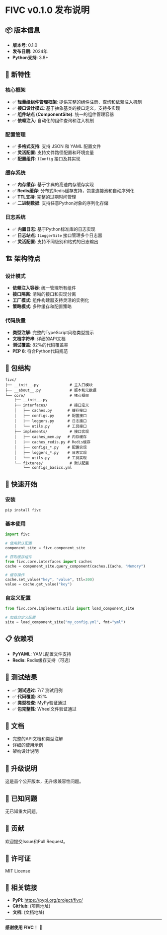 # FIVC v0.1.0 发布说明

## 📦 版本信息
- **版本号**: 0.1.0
- **发布日期**: 2024年
- **Python支持**: 3.8+

## 🎉 新特性

### 核心框架
- ✅ **轻量级组件管理框架**: 提供完整的组件注册、查询和依赖注入机制
- ✅ **接口设计模式**: 基于抽象基类的接口定义，支持多实现
- ✅ **组件站点 (ComponentSite)**: 统一的组件管理容器
- ✅ **依赖注入**: 自动化的组件查询和注入机制

### 配置管理
- ✅ **多格式支持**: 支持 JSON 和 YAML 配置文件
- ✅ **灵活配置**: 支持文件路径配置和环境变量
- ✅ **配置组件**: `IConfig` 接口及其实现

### 缓存系统
- ✅ **内存缓存**: 基于字典的高速内存缓存实现
- ✅ **Redis缓存**: 分布式Redis缓存支持，包含连接池和自动序列化
- ✅ **TTL支持**: 完整的过期时间管理
- ✅ **二进制数据**: 支持任意Python对象的序列化存储

### 日志系统
- ✅ **内置日志**: 基于Python标准库的日志实现
- ✅ **日志站点**: `ILoggerSite` 接口管理多个日志器
- ✅ **灵活配置**: 支持不同级别和格式的日志输出

## 🏗️ 架构特点

### 设计模式
- **依赖注入容器**: 统一管理所有组件
- **接口隔离**: 清晰的接口和实现分离
- **工厂模式**: 组件构建器支持灵活的实例化
- **策略模式**: 多种缓存和配置策略

### 代码质量
- **类型注解**: 完整的TypeScript风格类型提示
- **文档字符串**: 详细的API文档
- **测试覆盖**: 82%的代码覆盖率
- **PEP 8**: 符合Python代码规范

## 📂 包结构

```
fivc/
├── __init__.py              # 主入口模块
├── __about__.py             # 版本和元数据
└── core/                    # 核心框架
    ├── __init__.py
    ├── interfaces/          # 接口定义
    │   ├── caches.py       # 缓存接口
    │   ├── configs.py      # 配置接口
    │   ├── loggers.py      # 日志接口
    │   └── utils.py        # 工具接口
    ├── implements/          # 接口实现
    │   ├── caches_mem.py   # 内存缓存
    │   ├── caches_redis.py # Redis缓存
    │   ├── configs_*.py    # 配置实现
    │   ├── loggers_*.py    # 日志实现
    │   └── utils.py        # 工具实现
    └── fixtures/            # 默认配置
        └── configs_basics.yml
```

## 🚀 快速开始

### 安装
```bash
pip install fivc
```

### 基本使用
```python
import fivc

# 使用默认配置
component_site = fivc.component_site

# 获取缓存组件
from fivc.core.interfaces import caches
cache = component_site.query_component(caches.ICache, "Memory")

# 缓存操作
cache.set_value("key", "value", ttl=300)
value = cache.get_value("key")
```

### 自定义配置
```python
from fivc.core.implements.utils import load_component_site

# 加载自定义配置
site = load_component_site("my_config.yml", fmt="yml")
```

## 📋 依赖项
- **PyYAML**: YAML配置文件支持
- **Redis**: Redis缓存支持（可选）

## 🧪 测试结果
- ✅ **测试通过**: 7/7 测试用例
- ✅ **代码覆盖**: 82%
- ✅ **类型检查**: MyPy验证通过
- ✅ **包完整性**: Wheel文件验证通过

## 📖 文档
- 完整的API文档和类型注解
- 详细的使用示例
- 架构设计说明

## 🔄 升级说明
这是首个公开版本，无升级兼容性问题。

## 🐛 已知问题
无已知重大问题。

## 🤝 贡献
欢迎提交Issue和Pull Request。

## 📄 许可证
MIT License

## 🔗 相关链接
- **PyPI**: https://pypi.org/project/fivc/
- **GitHub**: (项目地址)
- **文档**: (文档地址)

---

**感谢使用 FIVC！** 🎉 